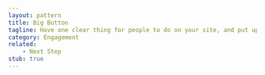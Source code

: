 ```yaml
---
layout: pattern
title: Big Button
tagline: Have one clear thing for people to do on your site, and put up a big button calling people to do it. 
category: Engagement
related:
    - Next Step
stub: true
---
```


